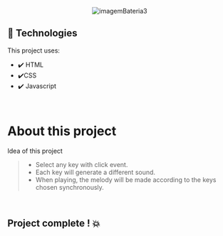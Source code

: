 <div align="center">

![imagemBateria3](https://user-images.githubusercontent.com/83568294/131061236-d7d06612-1f89-46e0-8f5b-49b5773364b8.png)

</div>

 ## 🚀 Technologies
 This project uses:
 
 - ✔️ HTML
 - ✔️CSS
 - ✔️ Javascript
 
 
 </br>

  # About this project
  
   Idea of this project

   > - Select any key with click event.
   > - Each key will generate a different sound.
   > - When playing, the melody will be made according to the keys chosen synchronously.
   
 
  <br>

## Project complete ! 💥
  















